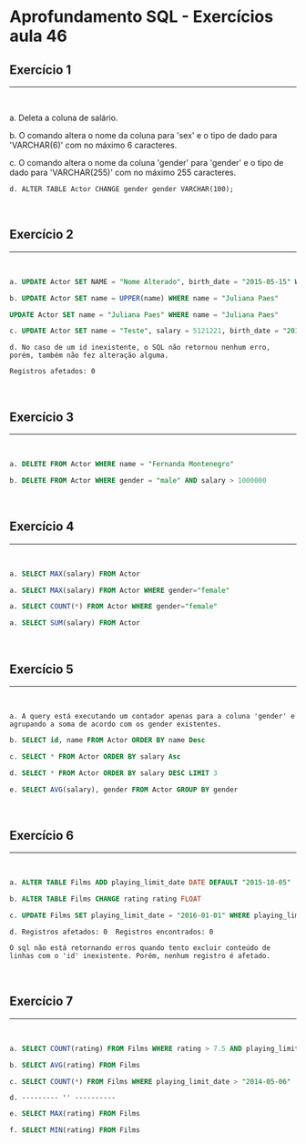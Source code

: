 #  Aprofundamento SQL - Exercícios aula 46
## Exercício 1 
___
<br>

a. Deleta a coluna de salário.

b. O comando altera o nome da coluna para 'sex' e o tipo de dado para 'VARCHAR(6)' com no máximo 6 caracteres.

c. O comando altera o nome da coluna 'gender' para 'gender' e o tipo de dado para 'VARCHAR(255)' com no máximo 255 caracteres.

```
d. ALTER TABLE Actor CHANGE gender gender VARCHAR(100);
```

<br>

## Exercício 2
___
<br>

```sql
a. UPDATE Actor SET NAME = "Nome Alterado", birth_date = "2015-05-15" WHERE id = "003"
```

``` sql
b. UPDATE Actor SET name = UPPER(name) WHERE name = "Juliana Paes"

UPDATE Actor SET name = "Juliana Paes" WHERE name = "Juliana Paes"
```

``` sql
c. UPDATE Actor SET name = "Teste", salary = 5121221, birth_date = "2011-11-11",gender = "tanto faz" WHERE id = "005"
```

```
d. No caso de um id inexistente, o SQL não retornou nenhum erro, porém, também não fez alteração alguma.

Registros afetados: 0
```

<br>

## Exercício 3
___
<br>

``` sql
a. DELETE FROM Actor WHERE name = "Fernanda Montenegro"
```

``` sql
b. DELETE FROM Actor WHERE gender = "male" AND salary > 1000000
```

<br>

## Exercício 4
___
<br>

``` sql
a. SELECT MAX(salary) FROM Actor 
```
``` sql
a. SELECT MAX(salary) FROM Actor WHERE gender="female"
```
``` sql
a. SELECT COUNT(*) FROM Actor WHERE gender="female"
```
``` sql
a. SELECT SUM(salary) FROM Actor
```

<br>

## Exercício 5
___
<br>

``` 
a. A query está executando um contador apenas para a coluna 'gender' e agrupando a soma de acordo com os gender existentes.
```
``` sql
b. SELECT id, name FROM Actor ORDER BY name Desc
```
``` sql
c. SELECT * FROM Actor ORDER BY salary Asc
```
``` sql
d. SELECT * FROM Actor ORDER BY salary DESC LIMIT 3
```
``` sql
e. SELECT AVG(salary), gender FROM Actor GROUP BY gender 
```

<br>

## Exercício 6
___
<br>

``` sql
a. ALTER TABLE Films ADD playing_limit_date DATE DEFAULT "2015-10-05"
```
``` sql
b. ALTER TABLE Films CHANGE rating rating FLOAT
```
``` sql
c. UPDATE Films SET playing_limit_date = "2016-01-01" WHERE playing_limit_date = "2015-10-05" ORDER BY title ASC LIMIT 2
```
``` 
d. Registros afetados: 0  Registros encontrados: 0

O sql não está retornando erros quando tento excluir conteúdo de linhas com o 'id' inexistente. Porém, nenhum registro é afetado.

```

<br>

## Exercício 7
___
<br>

``` sql
a. SELECT COUNT(rating) FROM Films WHERE rating > 7.5 AND playing_limit_date > "2014-06-12"
```
``` sql
b. SELECT AVG(rating) FROM Films
```
``` sql
c. SELECT COUNT(*) FROM Films WHERE playing_limit_date > "2014-05-06"
```
```
d. --------- '' ----------
```
``` sql
e. SELECT MAX(rating) FROM Films
```
``` sql
f. SELECT MIN(rating) FROM Films
```
